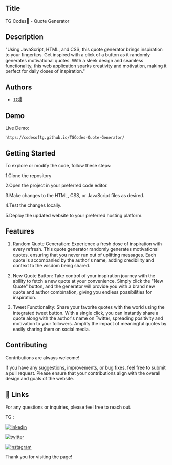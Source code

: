 
## Title

TG Codes💛 - Quote Generator

## Description 

"Using JavaScript, HTML, and CSS, this quote generator brings inspiration to your fingertips. Get inspired with a click of a button as it randomly generates motivational quotes. With a sleek design and seamless functionality, this web application sparks creativity and motivation, making it perfect for daily doses of inspiration."
## Authors

- [TG💛](https://www.github.com/codesofTG) 


## Demo

Live Demo:

    https://codesoftg.github.io/TGCodes-Quote-Generator/
    
## Getting Started

To explore or modify the code, follow these steps:

1.Clone the repository

2.Open the project in your preferred code editor.

3.Make changes to the HTML, CSS, or JavaScript files as desired.

4.Test the changes locally.

5.Deploy the updated website to your preferred hosting platform.


## Features

1. Random Quote Generation: Experience a fresh dose of inspiration with every refresh. This quote generator randomly generates motivational quotes, ensuring that you never run out of uplifting messages. Each quote is accompanied by the author's name, adding credibility and context to the wisdom being shared.

2. New Quote Button: Take control of your inspiration journey with the ability to fetch a new quote at your convenience. Simply click the "New Quote" button, and the generator will provide you with a brand new quote and author combination, giving you endless possibilities for inspiration.

3. Tweet Functionality: Share your favorite quotes with the world using the integrated tweet button. With a single click, you can instantly share a quote along with the author's name on Twitter, spreading positivity and motivation to your followers. Amplify the impact of meaningful quotes by easily sharing them on social media.

## Contributing

Contributions are always welcome!

If you have any suggestions, improvements, or bug fixes, feel free to submit a pull request. Please ensure that your contributions align with the overall design and goals of the website. 


## 🔗 Links

For any questions or inquiries, please feel free to reach out. 

TG :

[![linkedin](https://img.shields.io/badge/linkedin-0A66C2?style=for-the-badge&logo=linkedin&logoColor=white)](https://www.linkedin.com/in/tg2691/)


[![twitter](https://img.shields.io/badge/twitter-1DA1F2?style=for-the-badge&logo=twitter&logoColor=white)](https://twitter.com/tg_262001)

[![instagram](https://img.shields.io/badge/instagram-E4405F?style=for-the-badge&logo=instagram&logoColor=white)](https://instagram.com/_tg.26_)


Thank you for visiting the page!

